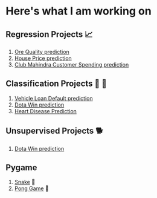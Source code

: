 # Here's what I am working on

## Regression Projects 📈
1. [Ore Quality prediction](https://github.com/pravinks94/quality-prediction-ore-mining) 
1. [House Price prediction](https://github.com/pravinks94/House-Price-Advanced-Regression-Techiniques)
1. [Club Mahindra Customer Spending prediction](https://github.com/pravinks94/club_mahindra_spending_prediction) 

## Classification Projects 🌭 🍔
1. [Vehicle Loan Default prediction](https://github.com/pravinks94/Vehicle-Loan-Default-Prediction)
1. [Dota Win prediction](https://github.com/pravinks94/dota)
1. [Heart Disease Prediction](https://github.com/pravinks94/heart-disease-prediction)

## Unsupervised Projects 🐕
1. [Dota Win prediction](https://github.com/pravinks94/dota)

## Pygame
1. [Snake](https://github.com/pravinks94/Pygame/blob/master/Snake%20Game/snakegame.py) 🐍
2. [Pong Game](https://github.com/pravinks94/pong_game) 🏓

<!--
**pravinks94/pravinks94** is a ✨ _special_ ✨ repository because its `README.md` (this file) appears on your GitHub profile.

Here are some ideas to get you started:

- 🔭 I’m currently working on ...
- 🌱 I’m currently learning ...
- 👯 I’m looking to collaborate on ...
- 🤔 I’m looking for help with ...
- 💬 Ask me about ...
- 📫 How to reach me: ...
- 😄 Pronouns: ...
- ⚡ Fun fact: ...
-->
